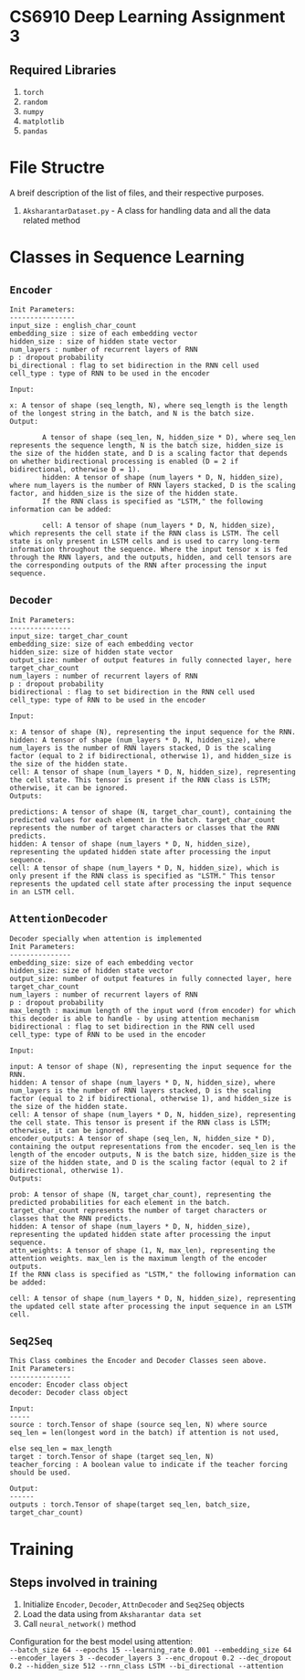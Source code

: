 # CS6910 Deep Learning Assignment 3

## Required Libraries
1. `torch`
2. `random`
4. `numpy`
5. `matplotlib`
6. `pandas`

# File Structre
A breif description of the list of files, and their respective purposes.
1. `AksharantarDataset.py` - A class for handling data and all the data related method

# Classes in Sequence Learning
## `Encoder`
    Init Parameters:
    ----------------
    input_size : english_char_count
    embedding_size : size of each embedding vector
    hidden_size : size of hidden state vector
    num_layers : number of recurrent layers of RNN
    p : dropout probability
    bi_directional : flag to set bidirection in the RNN cell used
    cell_type : type of RNN to be used in the encoder

    Input:

    x: A tensor of shape (seq_length, N), where seq_length is the length of the longest string in the batch, and N is the batch size.
    Output:

            A tensor of shape (seq_len, N, hidden_size * D), where seq_len represents the sequence length, N is the batch size, hidden_size is the size of the hidden state, and D is a scaling factor that depends on whether bidirectional processing is enabled (D = 2 if bidirectional, otherwise D = 1).
            hidden: A tensor of shape (num_layers * D, N, hidden_size), where num_layers is the number of RNN layers stacked, D is the scaling factor, and hidden_size is the size of the hidden state.
            If the RNN class is specified as "LSTM," the following information can be added:

            cell: A tensor of shape (num_layers * D, N, hidden_size), which represents the cell state if the RNN class is LSTM. The cell state is only present in LSTM cells and is used to carry long-term information throughout the sequence. Where the input tensor x is fed through the RNN layers, and the outputs, hidden, and cell tensors are the corresponding outputs of the RNN after processing the input sequence.
## `Decoder`
    Init Parameters:
    ---------------
    input_size: target_char_count
    embedding_size: size of each embedding vector
    hidden_size: size of hidden state vector
    output_size: number of output features in fully connected layer, here target_char_count
    num_layers : number of recurrent layers of RNN
    p : dropout probability
    bidirectional : flag to set bidirection in the RNN cell used
    cell_type: type of RNN to be used in the encoder

    Input:

    x: A tensor of shape (N), representing the input sequence for the RNN.
    hidden: A tensor of shape (num_layers * D, N, hidden_size), where num_layers is the number of RNN layers stacked, D is the scaling factor (equal to 2 if bidirectional, otherwise 1), and hidden_size is the size of the hidden state.
    cell: A tensor of shape (num_layers * D, N, hidden_size), representing the cell state. This tensor is present if the RNN class is LSTM; otherwise, it can be ignored.
    Outputs:

    predictions: A tensor of shape (N, target_char_count), containing the predicted values for each element in the batch. target_char_count represents the number of target characters or classes that the RNN predicts.
    hidden: A tensor of shape (num_layers * D, N, hidden_size), representing the updated hidden state after processing the input sequence.
    cell: A tensor of shape (num_layers * D, N, hidden_size), which is only present if the RNN class is specified as "LSTM." This tensor represents the updated cell state after processing the input sequence in an LSTM cell.
## `AttentionDecoder`
    Decoder specially when attention is implemented
    Init Parameters:
    ---------------
    embedding_size: size of each embedding vector
    hidden_size: size of hidden state vector
    output_size: number of output features in fully connected layer, here target_char_count
    num_layers : number of recurrent layers of RNN
    p : dropout probability
    max_length : maximum length of the input word (from encoder) for which this decoder is able to handle - by using attention mechanism
    bidirectional : flag to set bidirection in the RNN cell used
    cell_type: type of RNN to be used in the encoder

    Input:

    input: A tensor of shape (N), representing the input sequence for the RNN.
    hidden: A tensor of shape (num_layers * D, N, hidden_size), where num_layers is the number of RNN layers stacked, D is the scaling factor (equal to 2 if bidirectional, otherwise 1), and hidden_size is the size of the hidden state.
    cell: A tensor of shape (num_layers * D, N, hidden_size), representing the cell state. This tensor is present if the RNN class is LSTM; otherwise, it can be ignored.
    encoder_outputs: A tensor of shape (seq_len, N, hidden_size * D), containing the output representations from the encoder. seq_len is the length of the encoder outputs, N is the batch size, hidden_size is the size of the hidden state, and D is the scaling factor (equal to 2 if bidirectional, otherwise 1).
    Outputs:

    prob: A tensor of shape (N, target_char_count), representing the predicted probabilities for each element in the batch. target_char_count represents the number of target characters or classes that the RNN predicts.
    hidden: A tensor of shape (num_layers * D, N, hidden_size), representing the updated hidden state after processing the input sequence.
    attn_weights: A tensor of shape (1, N, max_len), representing the attention weights. max_len is the maximum length of the encoder outputs.
    If the RNN class is specified as "LSTM," the following information can be added:

    cell: A tensor of shape (num_layers * D, N, hidden_size), representing the updated cell state after processing the input sequence in an LSTM cell.
## `Seq2Seq`
    This Class combines the Encoder and Decoder Classes seen above. 
    Init Parameters:
    ---------------
    encoder: Encoder class object
    decoder: Decoder class object

    Input:
    -----
    source : torch.Tensor of shape (source seq_len, N) where source seq_len = len(longest word in the batch) if attention is not used, 
                                                                                                        else seq_len = max_length 
    target : torch.Tensor of shape (target seq_len, N)
    teacher_forcing : A boolean value to indicate if the teacher forcing should be used.
    
    Output:
    ------
    outputs : torch.Tensor of shape(target seq_len, batch_size, target_char_count)

# Training
## Steps involved in training
1. Initialize `Encoder`, `Decoder`, `AttnDecoder` and `Seq2Seq` objects
2. Load the data using from `Aksharantar data set`
3. Call `neural_network()` method

Configuration for the best model using attention:   
`--batch_size 64 --epochs 15 --learning_rate 0.001 --embedding_size 64 --encoder_layers 3 --decoder_layers 3 --enc_dropout 0.2 --dec_dropout 0.2 --hidden_size 512 --rnn_class LSTM --bi_directional --attention`
